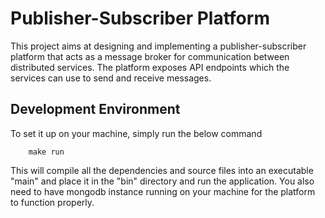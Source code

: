 # Publisher-Subscriber Platform

This project aims at designing and implementing a publisher-subscriber platform that acts as a message broker for communication between distributed services. The platform exposes API endpoints which the services can use to send and receive messages.

## Development Environment

To set it up on your machine, simply run the below command

```
    make run
```

This will compile all the dependencies and source files into an executable "main" and place it in the "bin" directory and run the application.
You also need to have mongodb instance running on your machine for the platform to function properly.
